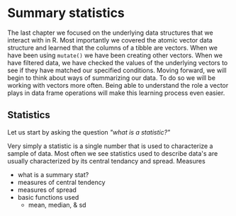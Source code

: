 # Summary statistics 



The last chapter we focused on the underlying data structures that we interact with in R. Most importantly we covered the atomic vector data structure and learned that the columns of a tibble are vectors. When we have been using `mutate()` we have been creating other vectors. When we have filtered data, we have checked the values of the underlying vectors to see if they have matched our specified conditions. Moving forward, we will begin to think about ways of summarizing our data. To do so we will be working with vectors more often. Being able to understand the role a vector plays in data frame operations will make this learning process even easier. 

## Statistics

Let us start by asking the question _"what is a statistic?"_

Very simply a statistic is a single number that is used to characterize a sample of data. Most often we see statistics used to describe data's are usually characterized by its central tendancy and spread. Measures


- what is a summary stat?
- measures of central tendency
- measures of spread
- basic functions used
  - mean, median, & sd
  
